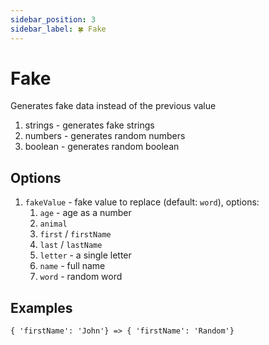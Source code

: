 ```yaml
---
sidebar_position: 3
sidebar_label: 🍀 Fake
---
```


# Fake

Generates fake data instead of the previous value

1. strings - generates fake strings
2. numbers - generates random numbers
3. boolean - generates random boolean

## Options

1. `fakeValue` - fake value to replace (default: `word`), options:
   1. `age` - age as a number
   2. `animal`
   3. `first` / `firstName`
   4. `last` / `lastName`
   5. `letter` - a single letter
   6. `name` - full name
   7. `word` - random word

## Examples

```
{ 'firstName': 'John'} => { 'firstName': 'Random'}
```
